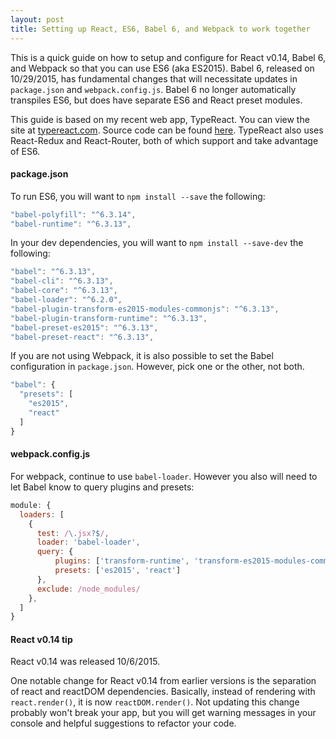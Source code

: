 ```yaml
---
layout: post
title: Setting up React, ES6, Babel 6, and Webpack to work together
---
```

This is a quick guide on how to setup and configure for React v0.14, Babel 6, and Webpack so that you can use ES6 (aka ES2015). Babel 6, released on 10/29/2015, has fundamental changes that will necessitate updates in `package.json` and `webpack.config.js`.  Babel 6 no longer automatically transpiles ES6, but does have separate ES6 and React preset modules. 

This guide is based on my recent web app, TypeReact. You can view the site at [typereact.com](http://typereact.com). Source code can be found [here](https://github.com/typereact/typereact). TypeReact also uses React-Redux and React-Router, both of which support and take advantage of ES6.

#### package.json
To run ES6, you will want to `npm install --save` the following:

~~~javascript
"babel-polyfill": "^6.3.14",
"babel-runtime": "^6.3.13",
~~~

In your dev dependencies, you will want to `npm install --save-dev` the following:

~~~javascript
"babel": "^6.3.13",
"babel-cli": "^6.3.13",
"babel-core": "^6.3.13",
"babel-loader": "^6.2.0",
"babel-plugin-transform-es2015-modules-commonjs": "^6.3.13",
"babel-plugin-transform-runtime": "^6.3.13",
"babel-preset-es2015": "^6.3.13",
"babel-preset-react": "^6.3.13",
~~~

If you are not using Webpack, it is also possible to set the Babel configuration in `package.json`. However, pick one or the other, not both.

~~~javascript
"babel": {
  "presets": [
    "es2015",
    "react"
  ]
}
~~~


#### webpack.config.js
For webpack, continue to use `babel-loader`. However you also will need to let Babel know to query plugins and presets:

~~~javascript
module: {
  loaders: [
    { 
      test: /\.jsx?$/, 
      loader: 'babel-loader', 
      query: {
          plugins: ['transform-runtime', 'transform-es2015-modules-commonjs'],
          presets: ['es2015', 'react']
      },
      exclude: /node_modules/ 
    },
  ]
}
~~~


#### React v0.14 tip
React v0.14 was released 10/6/2015.

One notable change for React v0.14 from earlier versions is the separation of react and reactDOM dependencies. Basically, instead of rendering with `react.render()`, it is now `reactDOM.render()`. Not updating this change probably won't break your app, but you will get warning messages in your console and helpful suggestions to refactor your code.

